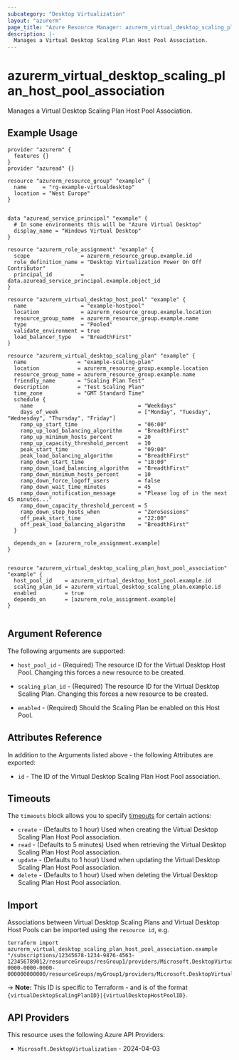 ```yaml
---
subcategory: "Desktop Virtualization"
layout: "azurerm"
page_title: "Azure Resource Manager: azurerm_virtual_desktop_scaling_plan_host_pool_association"
description: |-
  Manages a Virtual Desktop Scaling Plan Host Pool Association.
---
```


# azurerm_virtual_desktop_scaling_plan_host_pool_association

Manages a Virtual Desktop Scaling Plan Host Pool Association.

## Example Usage

```hcl
provider "azurerm" {
  features {}
}
provider "azuread" {}

resource "azurerm_resource_group" "example" {
  name     = "rg-example-virtualdesktop"
  location = "West Europe"
}


data "azuread_service_principal" "example" {
  # In some environments this will be "Azure Virtual Desktop"
  display_name = "Windows Virtual Desktop"
}

resource "azurerm_role_assignment" "example" {
  scope                = azurerm_resource_group.example.id
  role_definition_name = "Desktop Virtualization Power On Off Contributor"
  principal_id         = data.azuread_service_principal.example.object_id
}

resource "azurerm_virtual_desktop_host_pool" "example" {
  name                 = "example-hostpool"
  location             = azurerm_resource_group.example.location
  resource_group_name  = azurerm_resource_group.example.name
  type                 = "Pooled"
  validate_environment = true
  load_balancer_type   = "BreadthFirst"
}

resource "azurerm_virtual_desktop_scaling_plan" "example" {
  name                = "example-scaling-plan"
  location            = azurerm_resource_group.example.location
  resource_group_name = azurerm_resource_group.example.name
  friendly_name       = "Scaling Plan Test"
  description         = "Test Scaling Plan"
  time_zone           = "GMT Standard Time"
  schedule {
    name                                 = "Weekdays"
    days_of_week                         = ["Monday", "Tuesday", "Wednesday", "Thursday", "Friday"]
    ramp_up_start_time                   = "06:00"
    ramp_up_load_balancing_algorithm     = "BreadthFirst"
    ramp_up_minimum_hosts_percent        = 20
    ramp_up_capacity_threshold_percent   = 10
    peak_start_time                      = "09:00"
    peak_load_balancing_algorithm        = "BreadthFirst"
    ramp_down_start_time                 = "18:00"
    ramp_down_load_balancing_algorithm   = "BreadthFirst"
    ramp_down_minimum_hosts_percent      = 10
    ramp_down_force_logoff_users         = false
    ramp_down_wait_time_minutes          = 45
    ramp_down_notification_message       = "Please log of in the next 45 minutes..."
    ramp_down_capacity_threshold_percent = 5
    ramp_down_stop_hosts_when            = "ZeroSessions"
    off_peak_start_time                  = "22:00"
    off_peak_load_balancing_algorithm    = "BreadthFirst"
  }

  depends_on = [azurerm_role_assignment.example]
}


resource "azurerm_virtual_desktop_scaling_plan_host_pool_association" "example" {
  host_pool_id    = azurerm_virtual_desktop_host_pool.example.id
  scaling_plan_id = azurerm_virtual_desktop_scaling_plan.example.id
  enabled         = true
  depends_on      = [azurerm_role_assignment.example]
}


```

## Argument Reference

The following arguments are supported:

- `host_pool_id` - (Required) The resource ID for the Virtual Desktop Host Pool. Changing this forces a new resource to be created.

- `scaling_plan_id` - (Required) The resource ID for the Virtual Desktop Scaling Plan. Changing this forces a new resource to be created.

- `enabled` - (Required) Should the Scaling Plan be enabled on this Host Pool.

## Attributes Reference

In addition to the Arguments listed above - the following Attributes are exported:

- `id` - The ID of the Virtual Desktop Scaling Plan Host Pool association.

## Timeouts

The `timeouts` block allows you to specify [timeouts](https://www.terraform.io/language/resources/syntax#operation-timeouts) for certain actions:

* `create` - (Defaults to 1 hour) Used when creating the Virtual Desktop Scaling Plan Host Pool association.
* `read` - (Defaults to 5 minutes) Used when retrieving the Virtual Desktop Scaling Plan Host Pool association.
* `update` - (Defaults to 1 hour) Used when updating the Virtual Desktop Scaling Plan Host Pool association.
* `delete` - (Defaults to 1 hour) Used when deleting the Virtual Desktop Scaling Plan Host Pool association.

## Import

Associations between Virtual Desktop Scaling Plans and Virtual Desktop Host Pools can be imported using the `resource id`, e.g.

```shell
terraform import azurerm_virtual_desktop_scaling_plan_host_pool_association.example "/subscriptions/12345678-1234-9876-4563-123456789012/resourceGroups/resGroup1/providers/Microsoft.DesktopVirtualization/scalingPlans/plan1|/subscriptions/00000000-0000-0000-0000-000000000000/resourceGroups/myGroup1/providers/Microsoft.DesktopVirtualization/hostPools/myhostpool"
```

-> **Note:** This ID is specific to Terraform - and is of the format `{virtualDesktopScalingPlanID}|{virtualDesktopHostPoolID}`.

## API Providers
<!-- This section is generated, changes will be overwritten -->
This resource uses the following Azure API Providers:

* `Microsoft.DesktopVirtualization` - 2024-04-03
